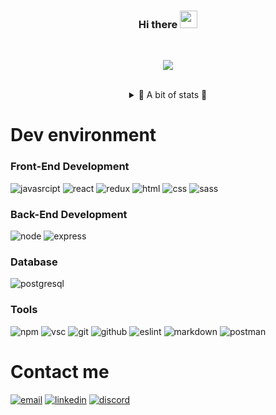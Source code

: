 <h3 align="center">
 Hi there
  <img src="https://media.giphy.com/media/hvRJCLFzcasrR4ia7z/giphy.gif" width="28">
</h3>

<br>

<p align="center">
<img src="https://readme-typing-svg.herokuapp.com/?lines=Welcome%20to%20my%20GitHub%20Page!;Here%20Laetitia;Enthousiast%20web%20and%20app%20developer;Always%20learning%20new%20things;Loving%20coding%20and%20designing;Front%20and%20Back%20sides&font=Fira%20Code&center=true&width=440&height=45&color=#58a6ffc&vCenter=true&size=22">
</p>
<br/>

<!-- https://github.com/Laetitia-Saulnier/github-readme-stats -->
<details align="center"> 
  <summary> 	&#127922; A bit of stats 	&#127922; </summary>
  <br/>
  
![Github stats](https://github-readme-stats.vercel.app/api?username=Laetitia-Saulnier&theme=dark&show_icons=true&count_private=true)
  
![Top Languages Card](https://github-readme-stats.vercel.app/api/top-langs/?username=Laetitia-Saulnier&layout=compact&theme=dark&show_icons=true)
</details>

# Dev environment

### Front-End Development

![javasrcipt](https://img.shields.io/badge/javascript-%23323330.svg?style=for-the-badge&logo=javascript&logoColor=%23F7DF1E)
![react](https://img.shields.io/badge/React-20232A?style=for-the-badge&logo=react&logoColor=61DAFB)
![redux](https://img.shields.io/badge/Redux-593D88?style=for-the-badge&logo=redux&logoColor=white)
![html](https://img.shields.io/badge/HTML5-E34F26?style=for-the-badge&logo=html5&logoColor=white)
![css](https://img.shields.io/badge/CSS3-1572B6?style=for-the-badge&logo=css3&logoColor=white)
![sass](https://img.shields.io/badge/SASS-CC6699?style=for-the-badge&logo=sass&logoColor=white)

### Back-End Development

![node](https://img.shields.io/badge/Node.js-339933?style=for-the-badge&logo=node-dot-js&logoColor=white)
![express](https://img.shields.io/badge/express.js-%23404d59.svg?style=for-the-badge&logo=express&logoColor=%2361DAFB)

### Database

![postgresql](https://img.shields.io/badge/PostgreSQL-4169E1?style=for-the-badge&logo=postgresql&logoColor=white)

### Tools

![npm](https://img.shields.io/badge/NPM-%23000000.svg?style=for-the-badge&logo=npm&logoColor=white)
![vsc](https://img.shields.io/badge/Visual%20Studio%20Code-0078d7.svg?style=for-the-badge&logo=visual-studio-code&logoColor=white)
![git](https://img.shields.io/badge/git-%23F05033.svg?style=for-the-badge&logo=git&logoColor=white)
![github](https://img.shields.io/badge/GitHub-100000?style=for-the-badge&logo=github&logoColor=white)
![eslint](https://img.shields.io/badge/ESLint-4B3263?style=for-the-badge&logo=eslint&logoColor=white)
![markdown](https://img.shields.io/badge/Markdown-000000?style=for-the-badge&logo=markdown&logoColor=white)
![postman](https://img.shields.io/badge/Postman-ff6c37?style=for-the-badge&logo=postman&logoColor=white)

# Contact me 

[![email](https://img.shields.io/badge/Email-D14836?style=for-the-badge&logo=Gmail&logoColor=white)](mailto:lc.saulnier@gmail.com)
[![linkedin](https://img.shields.io/badge/LinkedIn-0077B5?style=for-the-badge&logo=LinkedIn&logoColor=white)](https://www.linkedin.com/in/Laetitia-Saulnier/)
[![discord](https://img.shields.io/badge/Discord-7289DA?style=for-the-badge&logo=discord&logoColor=white)](https://discord.com/channels/@me)

